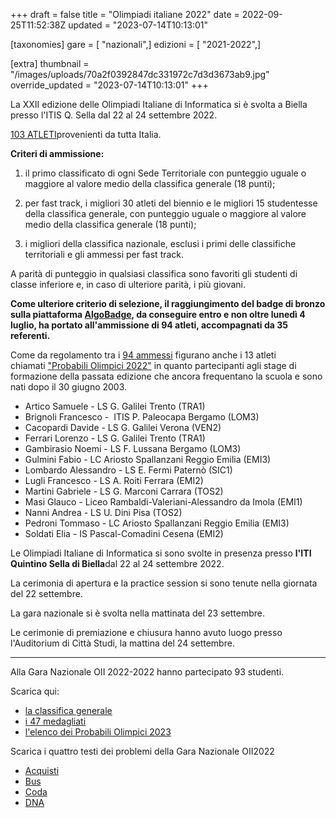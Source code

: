 +++
draft = false
title = "Olimpiadi italiane 2022"
date = 2022-09-25T11:52:38Z
updated = "2023-07-14T10:13:01"

[taxonomies]
gare = [ "nazionali",]
edizioni = [ "2021-2022",]

[extra]
thumbnail = "/images/uploads/70a2f0392847dc331972c7d3d3673ab9.jpg"
override_updated = "2023-07-14T10:13:01"
+++

La XXII edizione delle Olimpiadi Italiane di Informatica si è svolta a Biella presso l'ITIS Q. Sella dal 22 al 24 settembre 2022.

[103 ATLETI](/oldsite/201/ammessi-nazionale2022.xlsx)provenienti da tutta Italia.

**Criteri di ammissione:**

1. il primo classificato di ogni Sede Territoriale con punteggio uguale o maggiore al valore medio della classifica generale (18 punti);

2. per fast track, i migliori 30 atleti del biennio e le migliori 15 studentesse della classifica generale, con punteggio uguale o maggiore al valore medio della classifica generale (18 punti);

3. i migliori della classifica nazionale, esclusi i primi delle classifiche territoriali e gli ammessi per fast track.

A parità di punteggio in qualsiasi classifica sono favoriti gli studenti di classe inferiore e, in caso di ulteriore parità, i più giovani.

**Come ulteriore criterio di selezione, il raggiungimento del badge di bronzo sulla piattaforma [AlgoBadge](https://algobadge.olinfo.it), da conseguire entro e non oltre lunedì 4 luglio, ha portato all'ammissione di 94 atleti, accompagnati da 35 referenti.**

Come da regolamento tra i [94 ammessi](/oldsite/201/elenco_94_ammessi_sito.xlsx) figurano anche i 13 atleti chiamati ["Probabili Olimpici 2022"](index.php/component/k2/item/209-probabili-olimpici-22.html) in quanto partecipanti agli stage di formazione della passata edizione che ancora frequentano la scuola e sono nati dopo il 30 giugno 2003.

- Artico Samuele - LS G. Galilei Trento (TRA1)
- Brignoli Francesco -  ITIS P. Paleocapa Bergamo (LOM3)
- Cacopardi Davide - LS G. Galilei Verona (VEN2)
- Ferrari Lorenzo - LS G. Galilei Trento (TRA1)
- Gambirasio Noemi - LS F. Lussana Bergamo (LOM3)
- Gulmini Fabio - LC Ariosto Spallanzani Reggio Emilia (EMI3)
- Lombardo Alessandro - LS E. Fermi Paternò (SIC1)
- Lugli Francesco - LS A. Roiti Ferrara (EMI2)
- Martini Gabriele - LS G. Marconi Carrara (TOS2)
- Masi Glauco - Liceo Rambaldi-Valeriani-Alessandro da Imola (EMI1)
- Nanni Andrea - LS U. Dini Pisa (TOS2)
- Pedroni Tommaso - LC Ariosto Spallanzani Reggio Emilia (EMI3)
- Soldati Elia - IS Pascal-Comadini Cesena (EMI2)

Le Olimpiadi Italiane di Informatica si sono svolte in presenza presso **l'ITI Quintino Sella di Biella**dal 22 al 24 settembre 2022.

La cerimonia di apertura e la practice session si sono tenute nella giornata del 22 settembre.

La gara nazionale si è svolta nella mattinata del 23 settembre.

Le cerimonie di premiazione e chiusura hanno avuto luogo presso l'Auditorium di Città Studi, la mattina del 24 settembre.

---

Alla Gara Nazionale OII 2022-2022 hanno partecipato 93 studenti.

Scarica qui:

- [la classifica generale](/oldsite/201/Pubblicazione_Classifica_Nazionale_23_settembre_2022.xlsx)
- [i 47 medagliati](/oldsite/201/Classifica_Nazionale_23_settembre_2022_47_Megagliati.xlsx)
- [l'elenco dei Probabili Olimpici 2023](/oldsite/201/PO2023.xlsx)

Scarica i quattro testi dei problemi della Gara Nazionale OII2022

- [Acquisti](/oldsite/201/acquisti.pdf)
- [Bus](/oldsite/201/bus.pdf)
- [Coda](/oldsite/201/coda.pdf)
- [DNA](/oldsite/201/dna.pdf)
